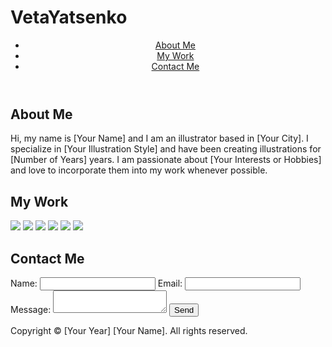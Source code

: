 # VetaYatsenko
<!DOCTYPE html>
<html>
<head>
	<title>My Portfolio</title>
	<meta charset="UTF-8">
	<meta name="viewport" content="width=device-width, initial-scale=1.0">
	<link rel="stylesheet" type="text/css" href="style.css">
</head>
<body>
	<header>
		<nav>
			<ul>
				<li><a href="#about">About Me</a></li>
				<li><a href="#work">My Work</a></li>
				<li><a href="#contact">Contact Me</a></li>
			</ul>
		</nav>
	</header>
	<main>
		<section id="about">
			<h1>About Me</h1>
			<p>Hi, my name is [Your Name] and I am an illustrator based in [Your City]. I specialize in [Your Illustration Style] and have been creating illustrations for [Number of Years] years. I am passionate about [Your Interests or Hobbies] and love to incorporate them into my work whenever possible.</p>
		</section>
		<section id="work">
			<h1>My Work</h1>
			<div class="gallery">
				<a href="image1.jpg"><img src="thumb1.jpg"></a>
				<a href="image2.jpg"><img src="thumb2.jpg"></a>
				<a href="image3.jpg"><img src="thumb3.jpg"></a>
				<a href="image4.jpg"><img src="thumb4.jpg"></a>
				<a href="image5.jpg"><img src="thumb5.jpg"></a>
				<a href="image6.jpg"><img src="thumb6.jpg"></a>
			</div>
		</section>
		<section id="contact">
			<h1>Contact Me</h1>
			<form method="post" action="submit.php">
				<label for="name">Name:</label>
				<input type="text" name="name" required>
				<label for="email">Email:</label>
				<input type="email" name="email" required>
				<label for="message">Message:</label>
				<textarea name="message" required></textarea>
				<input type="submit" value="Send">
			</form>
		</section>
	</main>
	<footer>
		<p>Copyright © [Your Year]
		[Your Name]. All rights reserved.</p>
	</footer>
</body>
</html>
